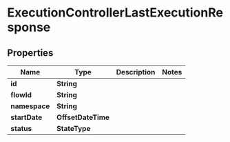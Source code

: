 

# ExecutionControllerLastExecutionResponse


## Properties

| Name | Type | Description | Notes |
|------------ | ------------- | ------------- | -------------|
|**id** | **String** |  |  |
|**flowId** | **String** |  |  |
|**namespace** | **String** |  |  |
|**startDate** | **OffsetDateTime** |  |  |
|**status** | **StateType** |  |  |



